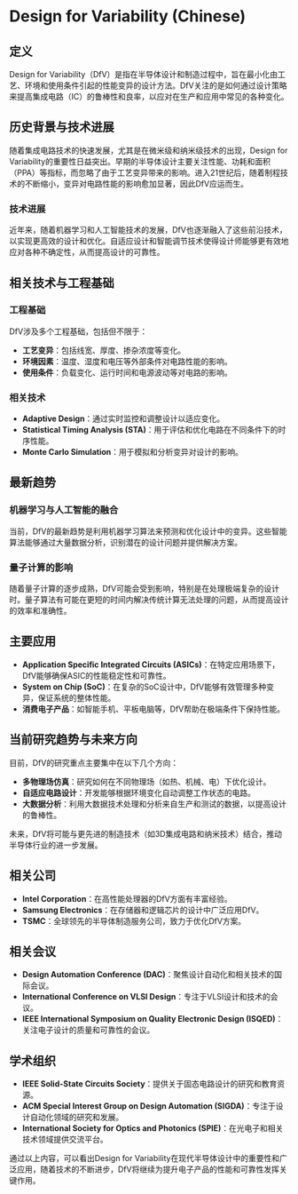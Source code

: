 # Design for Variability (Chinese)

## 定义

Design for Variability（DfV）是指在半导体设计和制造过程中，旨在最小化由工艺、环境和使用条件引起的性能变异的设计方法。DfV关注的是如何通过设计策略来提高集成电路（IC）的鲁棒性和良率，以应对在生产和应用中常见的各种变化。

## 历史背景与技术进展

随着集成电路技术的快速发展，尤其是在微米级和纳米级技术的出现，Design for Variability的重要性日益突出。早期的半导体设计主要关注性能、功耗和面积（PPA）等指标，而忽略了由于工艺变异带来的影响。进入21世纪后，随着制程技术的不断缩小，变异对电路性能的影响愈加显著，因此DfV应运而生。

### 技术进展

近年来，随着机器学习和人工智能技术的发展，DfV也逐渐融入了这些前沿技术，以实现更高效的设计和优化。自适应设计和智能调节技术使得设计师能够更有效地应对各种不确定性，从而提高设计的可靠性。

## 相关技术与工程基础

### 工程基础

DfV涉及多个工程基础，包括但不限于：

- **工艺变异**：包括线宽、厚度、掺杂浓度等变化。
- **环境因素**：温度、湿度和电压等外部条件对电路性能的影响。
- **使用条件**：负载变化、运行时间和电源波动等对电路的影响。

### 相关技术

- **Adaptive Design**：通过实时监控和调整设计以适应变化。
- **Statistical Timing Analysis (STA)**：用于评估和优化电路在不同条件下的时序性能。
- **Monte Carlo Simulation**：用于模拟和分析变异对设计的影响。

## 最新趋势

### 机器学习与人工智能的融合

当前，DfV的最新趋势是利用机器学习算法来预测和优化设计中的变异。这些智能算法能够通过大量数据分析，识别潜在的设计问题并提供解决方案。

### 量子计算的影响

随着量子计算的逐步成熟，DfV可能会受到影响，特别是在处理极端复杂的设计时。量子算法有可能在更短的时间内解决传统计算无法处理的问题，从而提高设计的效率和准确性。

## 主要应用

- **Application Specific Integrated Circuits (ASICs)**：在特定应用场景下，DfV能够确保ASIC的性能稳定性和可靠性。
- **System on Chip (SoC)**：在复杂的SoC设计中，DfV能够有效管理多种变异，保证系统的整体性能。
- **消费电子产品**：如智能手机、平板电脑等，DfV帮助在极端条件下保持性能。

## 当前研究趋势与未来方向

目前，DfV的研究重点主要集中在以下几个方向：

- **多物理场仿真**：研究如何在不同物理场（如热、机械、电）下优化设计。
- **自适应电路设计**：开发能够根据环境变化自动调整工作状态的电路。
- **大数据分析**：利用大数据技术处理和分析来自生产和测试的数据，以提高设计的鲁棒性。

未来，DfV将可能与更先进的制造技术（如3D集成电路和纳米技术）结合，推动半导体行业的进一步发展。

## 相关公司

- **Intel Corporation**：在高性能处理器的DfV方面有丰富经验。
- **Samsung Electronics**：在存储器和逻辑芯片的设计中广泛应用DfV。
- **TSMC**：全球领先的半导体制造服务公司，致力于优化DfV方案。

## 相关会议

- **Design Automation Conference (DAC)**：聚焦设计自动化和相关技术的国际会议。
- **International Conference on VLSI Design**：专注于VLSI设计和技术的会议。
- **IEEE International Symposium on Quality Electronic Design (ISQED)**：关注电子设计的质量和可靠性的会议。

## 学术组织

- **IEEE Solid-State Circuits Society**：提供关于固态电路设计的研究和教育资源。
- **ACM Special Interest Group on Design Automation (SIGDA)**：专注于设计自动化领域的研究和发展。
- **International Society for Optics and Photonics (SPIE)**：在光电子和相关技术领域提供交流平台。

通过以上内容，可以看出Design for Variability在现代半导体设计中的重要性和广泛应用，随着技术的不断进步，DfV将继续为提升电子产品的性能和可靠性发挥关键作用。